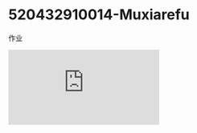 # 520432910014-Muxiarefu
作业

![](https://github.com/Muxiaaaa/520432910014-Muxiarefu/blob/main/%E7%AC%AC%E4%B8%80%E6%AC%A1/%E5%AF%B9%E5%88%9B%E6%84%8F%E7%BC%96%E7%A8%8B%E7%9A%84%E7%90%86%E8%A7%A3.pdf)
